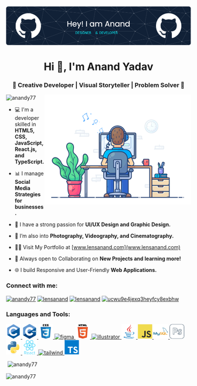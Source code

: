 ![Header](./Header.png)
<h1 align="center">Hi 👋, I'm Anand Yadav</h1>
<h3 align="center">🔹 Creative Developer | Visual Storyteller | Problem Solver 🔹</h3>
<img align="right" width="400" src="https://github.com/anandy77/anandy77/blob/main/animation.gif" alt="anandy77" />
<p align="left"> <img src="https://komarev.com/ghpvc/?username=anandy77&label=Profile%20views&color=0e75b6&style=flat" alt="anandy77" /> </p>


- 💻 I'm a developer skilled in **HTML5, CSS, JavaScript, React.js, and TypeScript.**

- 📊 I manage **Social Media Strategies for businesses.**

- 🎨 I have a strong passion for **UI/UX Design and Graphic Design.**

- 📸 I’m also into **Photography, Videography, and Cinematography.**

- 👨‍💻 Visit My Portfolio at [www.lensanand.com](www.lensanand.com)

- 🚀 Always open to Collaborating on **New Projects and learning more!**

- 🌐 I build Responsive and User-Friendly **Web Applications.**

<h3 align="left">Connect with me:</h3>
<p align="left">
<a href="https://linkedin.com/in/anandy77" target="blank"><img align="center" src="https://raw.githubusercontent.com/rahuldkjain/github-profile-readme-generator/master/src/images/icons/Social/linked-in-alt.svg" alt="anandy77" height="30" width="40" /></a>
<a href="https://fb.com/lensanand" target="blank"><img align="center" src="https://raw.githubusercontent.com/rahuldkjain/github-profile-readme-generator/master/src/images/icons/Social/facebook.svg" alt="lensanand" height="30" width="40" /></a>
<a href="https://instagram.com/lensanand" target="blank"><img align="center" src="https://raw.githubusercontent.com/rahuldkjain/github-profile-readme-generator/master/src/images/icons/Social/instagram.svg" alt="lensanand" height="30" width="40" /></a>
<a href="https://www.youtube.com/c/ucwu9e4jexq3heyfcy8exbhw" target="blank"><img align="center" src="https://raw.githubusercontent.com/rahuldkjain/github-profile-readme-generator/master/src/images/icons/Social/youtube.svg" alt="ucwu9e4jexq3heyfcy8exbhw" height="30" width="40" /></a>
</p>

<h3 align="left">Languages and Tools:</h3>
<p align="left"> <a href="https://www.cprogramming.com/" target="_blank" rel="noreferrer"> <img src="https://raw.githubusercontent.com/devicons/devicon/master/icons/c/c-original.svg" alt="c" width="40" height="40"/> </a> <a href="https://www.w3schools.com/cpp/" target="_blank" rel="noreferrer"> <img src="https://raw.githubusercontent.com/devicons/devicon/master/icons/cplusplus/cplusplus-original.svg" alt="cplusplus" width="40" height="40"/> </a> <a href="https://www.w3schools.com/css/" target="_blank" rel="noreferrer"> <img src="https://raw.githubusercontent.com/devicons/devicon/master/icons/css3/css3-original-wordmark.svg" alt="css3" width="40" height="40"/> </a> <a href="https://www.figma.com/" target="_blank" rel="noreferrer"> <img src="https://www.vectorlogo.zone/logos/figma/figma-icon.svg" alt="figma" width="40" height="40"/> </a> <a href="https://www.w3.org/html/" target="_blank" rel="noreferrer"> <img src="https://raw.githubusercontent.com/devicons/devicon/master/icons/html5/html5-original-wordmark.svg" alt="html5" width="40" height="40"/> </a> <a href="https://www.adobe.com/in/products/illustrator.html" target="_blank" rel="noreferrer"> <img src="https://www.vectorlogo.zone/logos/adobe_illustrator/adobe_illustrator-icon.svg" alt="illustrator" width="40" height="40"/> </a> <a href="https://www.java.com" target="_blank" rel="noreferrer"> <img src="https://raw.githubusercontent.com/devicons/devicon/master/icons/java/java-original.svg" alt="java" width="40" height="40"/> </a> <a href="https://developer.mozilla.org/en-US/docs/Web/JavaScript" target="_blank" rel="noreferrer"> <img src="https://raw.githubusercontent.com/devicons/devicon/master/icons/javascript/javascript-original.svg" alt="javascript" width="40" height="40"/> </a> <a href="https://www.mysql.com/" target="_blank" rel="noreferrer"> <img src="https://raw.githubusercontent.com/devicons/devicon/master/icons/mysql/mysql-original-wordmark.svg" alt="mysql" width="40" height="40"/> </a> <a href="https://www.photoshop.com/en" target="_blank" rel="noreferrer"> <img src="https://raw.githubusercontent.com/devicons/devicon/master/icons/photoshop/photoshop-line.svg" alt="photoshop" width="40" height="40"/> </a> <a href="https://www.python.org" target="_blank" rel="noreferrer"> <img src="https://raw.githubusercontent.com/devicons/devicon/master/icons/python/python-original.svg" alt="python" width="40" height="40"/> </a> <a href="https://reactjs.org/" target="_blank" rel="noreferrer"> <img src="https://raw.githubusercontent.com/devicons/devicon/master/icons/react/react-original-wordmark.svg" alt="react" width="40" height="40"/> </a> <a href="https://tailwindcss.com/" target="_blank" rel="noreferrer"> <img src="https://www.vectorlogo.zone/logos/tailwindcss/tailwindcss-icon.svg" alt="tailwind" width="40" height="40"/> </a> <a href="https://www.typescriptlang.org/" target="_blank" rel="noreferrer"> <img src="https://raw.githubusercontent.com/devicons/devicon/master/icons/typescript/typescript-original.svg" alt="typescript" width="40" height="40"/> </a> </p>

<p>&nbsp;<img align="center" src="https://github-readme-stats.vercel.app/api?username=anandy77&show_icons=true&locale=en" alt="anandy77" /></p>

<p><img align="center" src="https://github-readme-streak-stats.herokuapp.com/?user=anandy77&" alt="anandy77" /></p>
